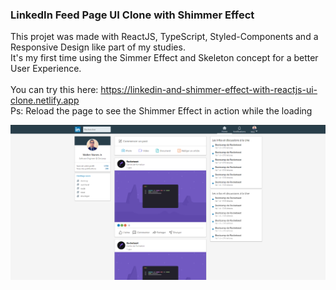 ### LinkedIn Feed Page UI Clone with Shimmer Effect

This projet was made with ReactJS, TypeScript, Styled-Components and a Responsive Design like part of my studies. </br>
It's my first time using the Simmer Effect and Skeleton concept for a better User Experience.
</br></br>
You can try this here: <a href="https://linkedin-and-shimmer-effect-with-reactjs-ui-clone.netlify.app" target="new">https://linkedin-and-shimmer-effect-with-reactjs-ui-clone.netlify.app</a>
</br>
Ps: Reload the page to see the Shimmer Effect in action while the loading
</br>

![Image of Yaktocat](https://github.com/walternj/LinkedIn-e-Shimmer-Effect-with-ReactJS-UI-Clone/blob/master/Capture.PNG)
